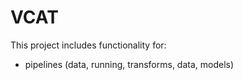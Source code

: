 # VCAT


This project includes functionality for:
- pipelines (data, running, transforms, data, models)